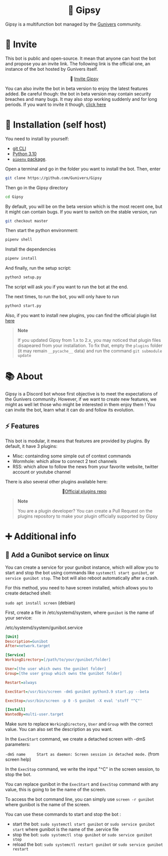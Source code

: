 <div align=center>

# 👻 Gipsy

</div>

Gipsy is a multifunction bot managed by the [Gunivers](https://gunivers.net) community.

# 👋 Invite

This bot is public and open-source. It mean that anyone can host the bot and propose you an invite link. The following link is the official one, an instance of the bot hosted by Gunivers itself.

<div align=center>

👋 [Invite Gipsy](http://utip.io/s/1yhs7W)

</div>

You can also invite the bot in beta version to enjoy the latest features added. Be careful though: the bot in beta version may contain security breaches and many bugs. It may also stop working suddenly and for long periods. If you want to invite it though, [click here](https://discordapp.com/oauth2/authorize?client_id=813836349147840513&scope=bot&permissions=8)


# 🔌 Installation (self host)

You need to install by yourself:

- [git CLI](https://git-scm.com/book/en/v2/Getting-Started-The-Command-Line)
- [Python 3.10](https://www.python.org/downloads/release/python-3100/)
- [`pipenv` package](https://pypi.org/project/pipenv/).

Open a terminal and go in the folder you want to install the bot. Then, enter

```bash
git clone https://github.com/Gunivers/Gipsy
```

Then go in the Gipsy directory
```bash
cd Gipsy
```

By default, you will be on the beta version which is the most recent one, but it might can contain bugs. If you want to switch on the stable version, run
```bash
git checkout master
```

Then start the python environment:
```bash
pipenv shell
```

Install the dependencies
```bash
pipenv install
```

And finally, run the setup script:
```bash
python3 setup.py
```
The script will ask you if you want to run the bot at the end.

The next times, to run the bot, you will only have to run
```bash
python3 start.py
```

Also, if you want to install new plugins, you can find the official plugin list [here](https://github.com/Gunivers/Gipsy-plugins)

> **Note**
> 
> If you updated Gipsy from 1.x to 2.x, you may noticed that plugin files disapeared from your installation. To fix that, empty the `plugins` folder (it may remain `__pycache__` data) and run the command `git submodule update`

# 📚 About

Gipsy is a Discord bot whose first objective is to meet the expectations of the Gunivers community. However, if we want to create new features, we might as well let those who might be interested in them enjoy them !
You can invite the bot, learn what it can do and follow its evolution.

## ⚡ Features

This bot is modular, it means that features are provided by plugins. By default, it have 3 plugins:
- Misc: containding some simple out of context commands
- Wormhole: which allow to connect 2 text channels
- RSS: which allow to follow the news from your favorite website, twitter account or youtube channel

There is also several other plugins available here:

<div align=center>

🔌[Official plugins repo](https://github.com/Gunivers/Gipsy-plugins)

</div>

> **Note**
> 
> You are a plugin developer? You can create a Pull Request on the plugins repository to make your plugin officially supported by Gipsy

# ➕ Additional info

## 🔄️ Add a Gunibot service on linux

You can create a service for your gunibot instance, which will allow you to start and stop the bot using commands like `systemctl start gunibot`, or `service gunibot stop`. The bot will also reboot automatically after a crash.

For this method, you need to have screen installed, which allows you to create detached shell:

`sudo apt install screen` (debian)

First, create a file in /etc/systemd/system, where `gunibot` is the name of your service:

/etc/systemd/system/gunibot.service
```ini
[Unit]
Description=Gunibot
After=network.target

[Service]
WorkingDirectory=[/path/to/your/gunibot/folder]

User=[the user which owns the gunibot folder]
Group=[the user group which owns the gunibot folder]

Restart=always

ExecStart=/usr/bin/screen -dmS gunibot python3.9 start.py --beta

ExecStop=/usr/bin/screen -p 0 -S gunibot -X eval 'stuff "^C"'

[Install]
WantedBy=multi-user.target
```

Make sure to replace `WorkingDirectory`, `User` and `Group` with the correct value. You can also set the description as you want.

In the `ExecStart` command, we create a detached screen with -dmS parameters:

`-dmS name     Start as daemon: Screen session in detached mode.` (from screen help)

In the `ExecStop` command, we write the input "^C" in the screen session, to stop the bot.

You can replace gunibot in the `ExecStart` and `ExecStop` command with any value, this is going to be the name of the screen.

To access the bot command line, you can simply use `screen -r gunibot` where gunibot is the name of the screen.

You can use these commands to start and stop the bot :

* start the bot: `sudo systemctl start gunibot` or `sudo service gunibot start` where gunibot is the name of the .service file
* stop the bot: `sudo systemctl stop gunibot` or `sudo service gunibot stop`
* reload the bot: `sudo systemctl restart gunibot` or `sudo service gunibot restart`
